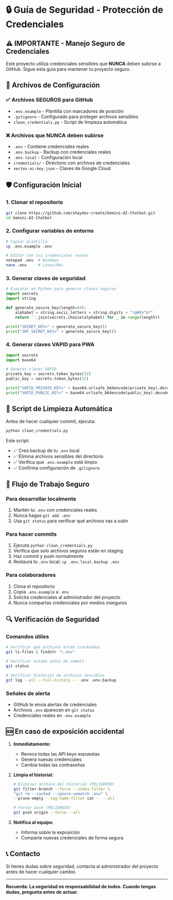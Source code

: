 # 🔒 Guía de Seguridad - Protección de Credenciales

## ⚠️ IMPORTANTE - Manejo Seguro de Credenciales

Este proyecto utiliza credenciales sensibles que **NUNCA** deben subirse a GitHub. Sigue esta guía para mantener tu proyecto seguro.

## 📁 Archivos de Configuración

### ✅ Archivos SEGUROS para GitHub

- `.env.example` - Plantilla con marcadores de posición
- `.gitignore` - Configurado para proteger archivos sensibles
- `clean_credentials.py` - Script de limpieza automática

### ❌ Archivos que NUNCA deben subirse

- `.env` - Contiene credenciales reales
- `.env.backup` - Backup con credenciales reales
- `.env.local` - Configuración local
- `credentials/` - Directorio con archivos de credenciales
- `vertex-ai-key.json` - Claves de Google Cloud

## 🛡️ Configuración Inicial

### 1. Clonar el repositorio

```bash
git clone https://github.com/shaydev-create/Gemini-AI-Chatbot.git
cd Gemini-AI-Chatbot
```

### 2. Configurar variables de entorno

```bash
# Copiar plantilla
cp .env.example .env

# Editar con tus credenciales reales
notepad .env  # Windows
nano .env     # Linux/Mac
```

### 3. Generar claves de seguridad

```python
# Ejecutar en Python para generar claves seguras
import secrets
import string

def generate_secure_key(length=64):
    alphabet = string.ascii_letters + string.digits + "!@#$%^&*"
    return ''.join(secrets.choice(alphabet) for _ in range(length))

print("SECRET_KEY=" + generate_secure_key())
print("JWT_SECRET_KEY=" + generate_secure_key())
```

### 4. Generar claves VAPID para PWA

```python
import secrets
import base64

# Generar claves VAPID
private_key = secrets.token_bytes(32)
public_key = secrets.token_bytes(32)

print("VAPID_PRIVATE_KEY=" + base64.urlsafe_b64encode(private_key).decode())
print("VAPID_PUBLIC_KEY=" + base64.urlsafe_b64encode(public_key).decode())
```

## 🧹 Script de Limpieza Automática

Antes de hacer cualquier commit, ejecuta:

```bash
python clean_credentials.py
```

Este script:

- ✅ Crea backup de tu `.env` local
- ✅ Elimina archivos sensibles del directorio
- ✅ Verifica que `.env.example` esté limpio
- ✅ Confirma configuración de `.gitignore`

## 🚀 Flujo de Trabajo Seguro

### Para desarrollar localmente

1. Mantén tu `.env` con credenciales reales
2. Nunca hagas `git add .env`
3. Usa `git status` para verificar qué archivos vas a subir

### Para hacer commits

1. Ejecuta `python clean_credentials.py`
2. Verifica que solo archivos seguros están en staging
3. Haz commit y push normalmente
4. Restaura tu `.env` local: `cp .env.local.backup .env`

### Para colaboradores

1. Clona el repositorio
2. Copia `.env.example` a `.env`
3. Solicita credenciales al administrador del proyecto
4. Nunca compartas credenciales por medios inseguros

## 🔍 Verificación de Seguridad

### Comandos útiles

```bash
# Verificar qué archivos están trackeados
git ls-files | findstr "\.env"

# Verificar estado antes de commit
git status

# Verificar historial de archivos sensibles
git log --all --full-history -- .env .env.backup
```

### Señales de alerta

- GitHub te envía alertas de credenciales
- Archivos `.env` aparecen en `git status`
- Credenciales reales en `.env.example`

## 🆘 En caso de exposición accidental

1. **Inmediatamente:**
   - Revoca todas las API keys expuestas
   - Genera nuevas credenciales
   - Cambia todas las contraseñas

2. **Limpia el historial:**

   ```bash
   # Eliminar archivo del historial (PELIGROSO)
   git filter-branch --force --index-filter \
   "git rm --cached --ignore-unmatch .env" \
   --prune-empty --tag-name-filter cat -- --all
   
   # Forzar push (PELIGROSO)
   git push origin --force --all
   ```

3. **Notifica al equipo:**
   - Informa sobre la exposición
   - Comparte nuevas credenciales de forma segura

## 📞 Contacto

Si tienes dudas sobre seguridad, contacta al administrador del proyecto antes de hacer cualquier cambio.

---

**Recuerda: La seguridad es responsabilidad de todos. Cuando tengas dudas, pregunta antes de actuar.**
